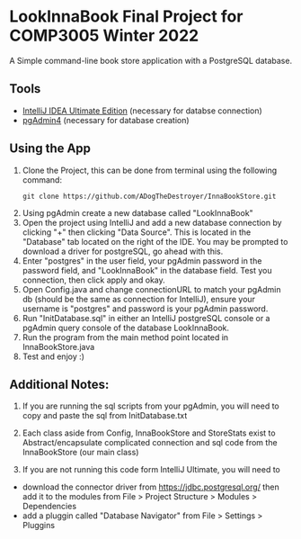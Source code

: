 # LookInnaBook Final Project for COMP3005 Winter 2022
A Simple command-line book store application with a PostgreSQL database.

## Tools
- [IntelliJ IDEA Ultimate Edition](https://www.jetbrains.com/idea/download/) (necessary for databse connection)
- [pgAdmin4](https://www.postgresql.org/download/) (necessary for database creation)

## Using the App
1. Clone the Project, this can be done from terminal using the following command:
   ```
   git clone https://github.com/ADogTheDestroyer/InnaBookStore.git
   ```
2. Using pgAdmin create a new database called "LookInnaBook"
3. Open the project using IntelliJ and add a new database connection by clicking "+" then clicking "Data Source". This is located in the "Database" tab located on the right of the IDE. You may be prompted to download a driver for postgreSQL, go ahead with this.
4. Enter "postgres" in the user field, your pgAdmin password in the password field, and "LookInnaBook" in the database field. Test you connection, then click apply and okay.
5. Open Config.java and change connectionURL to match your pgAdmin db (should be the same as connection for IntelliJ), ensure your username is "postgres" and password is your pgAdmin password.
6. Run "InitDatabase.sql" in either an IntelliJ postgreSQL console or a pgAdmin query console of the database LookInnaBook.
7. Run the program from the main method point located in InnaBookStore.java
8. Test and enjoy :)

## Additional Notes:
1. If you are running the sql scripts from your pgAdmin, you will need to copy and paste the sql from InitDatabase.txt

2. Each class aside from Config, InnaBookStore and StoreStats exist to Abstract/encapsulate complicated connection and sql code from the InnaBookStore (our main class)

3. If you are not running this code form IntelliJ Ultimate, you will need to
- download the connector driver from https://jdbc.postgresql.org/ then add it to the modules from File > Project Structure > Modules > Dependencies
- add a pluggin called "Database Navigator" from File > Settings > Pluggins
